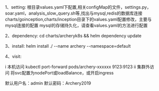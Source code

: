 1、setting: 根目录values.yaml下配置,相关configMap的文件，settings.py，soar.yaml，analysis_slow_query.sh等,找出与mysql,redis的数据库连接 charts/goinception,charts/inception目录下的values.yaml配置修改，主要与mysql连接的配置 mysql的存储持久化，请查看values.yaml的方法进行配置

2、dependency: cd charts/archeryk8s && helm dependency update

3、install: helm install ./ --name archery --namespace=default

4、visit:

i 本机访问 kubectl port-forward pods/archery-xxxxxx 9123:9123 
ii 集群外访问 将svc配置为nodePort或loadBalance，或开启ingress

默认用户名：admin
默认密码：Archery2019

